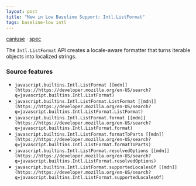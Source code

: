 ```yaml
---
layout: post
title: "New in Low Baseline Support: Intl.ListFormat"
tags: baseline-low intl
---
```


[caniuse](https://caniuse.com/?search=intl-list-format) · [spec](https://tc39.es/ecma402/#listformat-objects)

The `Intl.ListFormat` API creates a locale-aware formatter that turns iterable objects into localized strings.

### Source features

- ``javascript.builtins.Intl.ListFormat [[mdn]](https://https://developer.mozilla.org/en-US/search?q=javascript.builtins.Intl.ListFormat)``
- ``javascript.builtins.Intl.ListFormat.ListFormat [[mdn]](https://https://developer.mozilla.org/en-US/search?q=javascript.builtins.Intl.ListFormat.ListFormat)``
- ``javascript.builtins.Intl.ListFormat.format [[mdn]](https://https://developer.mozilla.org/en-US/search?q=javascript.builtins.Intl.ListFormat.format)``
- ``javascript.builtins.Intl.ListFormat.formatToParts [[mdn]](https://https://developer.mozilla.org/en-US/search?q=javascript.builtins.Intl.ListFormat.formatToParts)``
- ``javascript.builtins.Intl.ListFormat.resolvedOptions [[mdn]](https://https://developer.mozilla.org/en-US/search?q=javascript.builtins.Intl.ListFormat.resolvedOptions)``
- ``javascript.builtins.Intl.ListFormat.supportedLocalesOf [[mdn]](https://https://developer.mozilla.org/en-US/search?q=javascript.builtins.Intl.ListFormat.supportedLocalesOf)``
